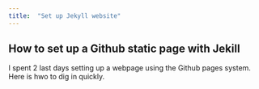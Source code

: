 ```yaml
---
title:  "Set up Jekyll website"
---
```


## How to set up a Github static page with Jekill

I spent 2 last days setting up a webpage using the Github pages system. Here is hwo to dig in quickly.

